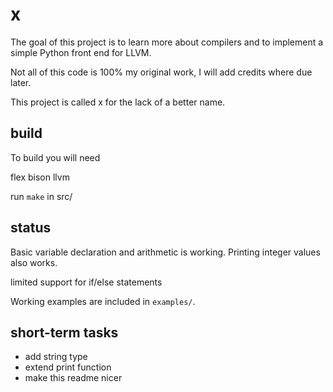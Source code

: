 # x

The goal of this project is to learn more about compilers and to implement a simple Python front end for LLVM.

Not all of this code is 100% my original work, I will add credits where due later.

This project is called x for the lack of a better name.

## build

To build you will need

flex
bison
llvm

run `make` in src/

## status

Basic variable declaration and arithmetic is working. Printing integer values also works.

limited support for if/else statements

Working examples are included in `examples/`.


## short-term tasks

- add string type
- extend print function
- make this readme nicer